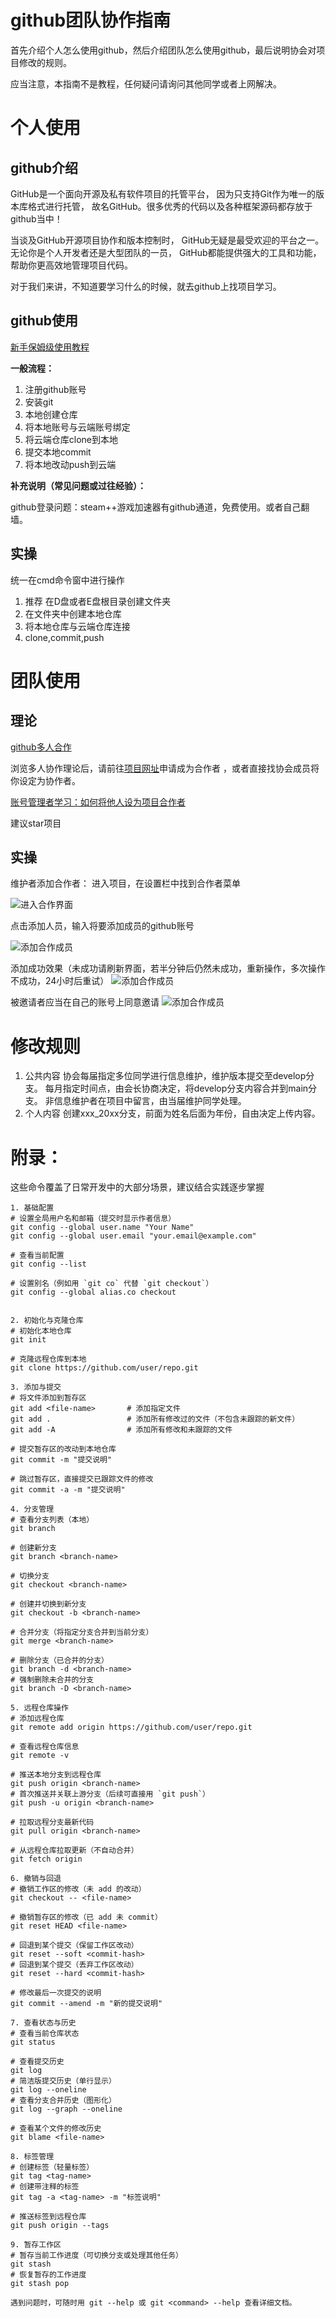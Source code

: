 # github团队协作指南
首先介绍个人怎么使用github，然后介绍团队怎么使用github，最后说明协会对项目修改的规则。

应当注意，本指南不是教程，任何疑问请询问其他同学或者上网解决。

# 个人使用

## github介绍
GitHub是一个面向开源及私有软件项目的托管平台，
因为只支持Git作为唯一的版本库格式进行托管，
故名GitHub。很多优秀的代码以及各种框架源码都存放于github当中！

当谈及GitHub开源项目协作和版本控制时，
GitHub无疑是最受欢迎的平台之一。
无论你是个人开发者还是大型团队的一员，
GitHub都能提供强大的工具和功能，帮助你更高效地管理项目代码。

对于我们来讲，不知道要学习什么的时候，就去github上找项目学习。

## github使用

[新手保姆级使用教程](https://blog.csdn.net/molangmolang/article/details/136334746?ops_request_misc=&request_id=&biz_id=102&utm_term=github%E4%BD%BF%E7%94%A8%E6%95%99%E7%A8%8B&utm_medium=distribute.pc_search_result.none-task-blog-2~all~sobaiduweb~default-1-136334746.142^v102^pc_search_result_base8&spm=1018.2226.3001.4187)

**一般流程：**
1. 注册github账号
2. 安装git
3. 本地创建仓库
4. 将本地账号与云端账号绑定
5. 将云端仓库clone到本地
6. 提交本地commit
7. 将本地改动push到云端

**补充说明（常见问题或过往经验）：**

github登录问题：steam++游戏加速器有github通道，免费使用。或者自己翻墙。

## 实操
统一在cmd命令窗中进行操作
1. 推荐 在D盘或者E盘根目录创建文件夹
2. 在文件夹中创建本地仓库
3. 将本地仓库与云端仓库连接
4. clone,commit,push




# 团队使用

## 理论
[//]: # (待完善)
[github多人合作](https://blog.csdn.net/sculpta/article/details/104448310 "待补充")

浏览多人协作理论后，请前往[项目网址](https://github.com/CCNUHelloWolrd/normal_information)申请成为合作者
，或者直接找协会成员将你设定为协作者。

[账号管理者学习：如何将他人设为项目合作者](https://docs.github.com/zh/account-and-profile/setting-up-and-managing-your-personal-account-on-github/managing-access-to-your-personal-repositories/inviting-collaborators-to-a-personal-repository)

建议star项目

## 实操

维护者添加合作者：
进入项目，在设置栏中找到合作者菜单

![进入合作界面](2025/素材/协作1.png)

点击添加人员，输入将要添加成员的github账号

![添加合作成员](2025/素材/协作2.png)

添加成功效果（未成功请刷新界面，若半分钟后仍然未成功，重新操作，多次操作不成功，24小时后重试）
![添加合作成员](2025/素材/协作3.png)

被邀请者应当在自己的账号上同意邀请
![添加合作成员](2025/素材/协作4.png)

# 修改规则
1. 公共内容
协会每届指定多位同学进行信息维护，维护版本提交至develop分支。
每月指定时间点，由会长协商决定，将develop分支内容合并到main分支。
非信息维护者在项目中留言，由当届维护同学处理。
2. 个人内容
创建xxx_20xx分支，前面为姓名后面为年份，自由决定上传内容。

# 附录：

这些命令覆盖了日常开发中的大部分场景，建议结合实践逐步掌握

    1. 基础配置
    # 设置全局用户名和邮箱（提交时显示作者信息）
    git config --global user.name "Your Name"
    git config --global user.email "your.email@example.com"

    # 查看当前配置
    git config --list

    # 设置别名（例如用 `git co` 代替 `git checkout`）
    git config --global alias.co checkout


    2. 初始化与克隆仓库
    # 初始化本地仓库
    git init

    # 克隆远程仓库到本地
    git clone https://github.com/user/repo.git

    3. 添加与提交
    # 将文件添加到暂存区
    git add <file-name>       # 添加指定文件
    git add .                 # 添加所有修改过的文件（不包含未跟踪的新文件）
    git add -A                # 添加所有修改和未跟踪的文件

    # 提交暂存区的改动到本地仓库
    git commit -m "提交说明"
    
    # 跳过暂存区，直接提交已跟踪文件的修改
    git commit -a -m "提交说明"

    4. 分支管理
    # 查看分支列表（本地）
    git branch
    
    # 创建新分支
    git branch <branch-name>
    
    # 切换分支
    git checkout <branch-name>
    
    # 创建并切换到新分支
    git checkout -b <branch-name>
    
    # 合并分支（将指定分支合并到当前分支）
    git merge <branch-name>
    
    # 删除分支（已合并的分支）
    git branch -d <branch-name>
    # 强制删除未合并的分支
    git branch -D <branch-name>

    5. 远程仓库操作
    # 添加远程仓库
    git remote add origin https://github.com/user/repo.git
    
    # 查看远程仓库信息
    git remote -v
    
    # 推送本地分支到远程仓库
    git push origin <branch-name>
    # 首次推送并关联上游分支（后续可直接用 `git push`）
    git push -u origin <branch-name>
    
    # 拉取远程分支最新代码
    git pull origin <branch-name>
    
    # 从远程仓库拉取更新（不自动合并）
    git fetch origin

    6. 撤销与回退
    # 撤销工作区的修改（未 add 的改动）
    git checkout -- <file-name>
    
    # 撤销暂存区的修改（已 add 未 commit）
    git reset HEAD <file-name>
    
    # 回退到某个提交（保留工作区改动）
    git reset --soft <commit-hash>
    # 回退到某个提交（丢弃工作区改动）
    git reset --hard <commit-hash>
    
    # 修改最后一次提交的说明
    git commit --amend -m "新的提交说明"

    7. 查看状态与历史
    # 查看当前仓库状态
    git status
    
    # 查看提交历史
    git log
    # 简洁版提交历史（单行显示）
    git log --oneline
    # 查看分支合并历史（图形化）
    git log --graph --oneline
    
    # 查看某个文件的修改历史
    git blame <file-name>

    8. 标签管理
    # 创建标签（轻量标签）
    git tag <tag-name>
    # 创建带注释的标签
    git tag -a <tag-name> -m "标签说明"
    
    # 推送标签到远程仓库
    git push origin --tags

    9. 暂存工作区
    # 暂存当前工作进度（可切换分支或处理其他任务）
    git stash
    # 恢复暂存的工作进度
    git stash pop

    遇到问题时，可随时用 git --help 或 git <command> --help 查看详细文档。